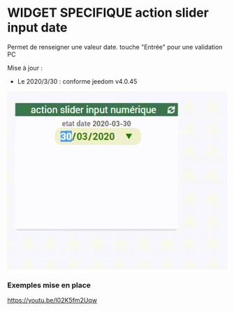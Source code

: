 # WIDGET SPECIFIQUE action slider input date

Permet de renseigner une valeur date.
touche "Entrée" pour une validation PC

Mise à jour :
- Le 2020/3/30 :  conforme jeedom v4.0.45

<img src="doc/action_input_date.gif"/>

### Exemples mise en place

https://youtu.be/l02K5fm2Uqw



